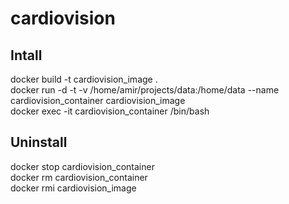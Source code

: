 # cardiovision

## Intall

docker build -t cardiovision_image .\
docker run -d -t -v /home/amir/projects/data:/home/data --name cardiovision_container cardiovision_image\
docker exec -it cardiovision_container /bin/bash
<!-- eval "$(conda shell.bash hook)" -->

## Uninstall
docker stop cardiovision_container\
docker rm cardiovision_container\
docker rmi cardiovision_image
